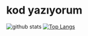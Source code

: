 # kod yazıyorum

![github stats](https://github-readme-stats.vercel.app/api?username=virusxrd)
[![Top Langs](https://github-readme-stats.vercel.app/api/top-langs/?username=virusxrd)](https://github.com/virusxrd/github-readme-stats)
